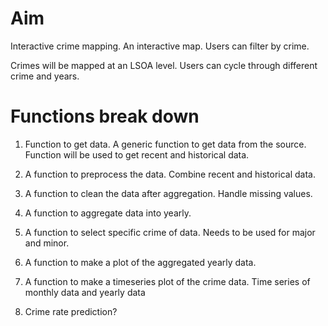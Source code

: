 # Aim

Interactive crime mapping. An interactive map. Users can filter by crime.

Crimes will be mapped at an  LSOA level. Users can cycle through different crime and years.

# Functions break down

1. Function to get data. A generic function to get data from the source. Function will be used to get recent and historical data.

2. A function to preprocess the data. Combine recent and historical data.

3. A function to clean the data after aggregation. Handle missing values.

4. A function to aggregate data into yearly.

5. A function to select specific crime of data. Needs to be used for major and minor.

6. A function to make a plot of the aggregated yearly data. 

7. A function to make a timeseries plot of the crime data. Time series of monthly data and yearly data

8. Crime rate prediction?



